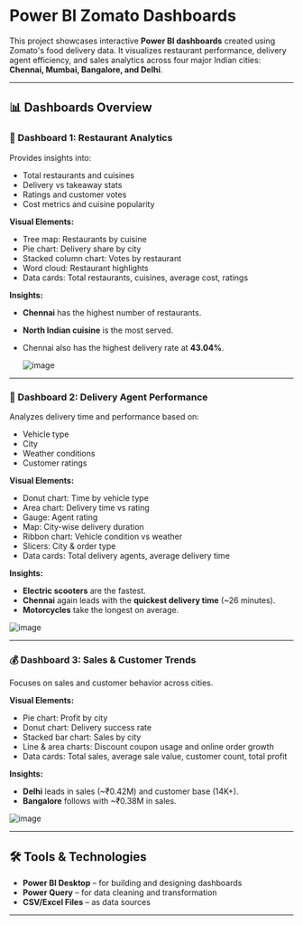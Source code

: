 
#  Power BI Zomato Dashboards

This project showcases interactive **Power BI dashboards** created using Zomato's food delivery data. It visualizes restaurant performance, delivery agent efficiency, and sales analytics across four major Indian cities: **Chennai, Mumbai, Bangalore, and Delhi**.

---

## 📊 Dashboards Overview

### 🧁 Dashboard 1: Restaurant Analytics

Provides insights into:
- Total restaurants and cuisines
- Delivery vs takeaway stats
- Ratings and customer votes
- Cost metrics and cuisine popularity

**Visual Elements:**
- Tree map: Restaurants by cuisine
- Pie chart: Delivery share by city
- Stacked column chart: Votes by restaurant
- Word cloud: Restaurant highlights
- Data cards: Total restaurants, cuisines, average cost, ratings

**Insights:**
- **Chennai** has the highest number of restaurants.
- **North Indian cuisine** is the most served.
- Chennai also has the highest delivery rate at **43.04%**.

  ![image](https://github.com/user-attachments/assets/74e5d74f-dbf3-45e6-bbb0-3989a9fa9803)


---

### 🛵 Dashboard 2: Delivery Agent Performance

Analyzes delivery time and performance based on:
- Vehicle type
- City
- Weather conditions
- Customer ratings

**Visual Elements:**
- Donut chart: Time by vehicle type
- Area chart: Delivery time vs rating
- Gauge: Agent rating
- Map: City-wise delivery duration
- Ribbon chart: Vehicle condition vs weather
- Slicers: City & order type
- Data cards: Total delivery agents, average delivery time

**Insights:**
- **Electric scooters** are the fastest.
- **Chennai** again leads with the **quickest delivery time** (~26 minutes).
- **Motorcycles** take the longest on average.

![image](https://github.com/user-attachments/assets/3e7f9c09-5f96-48c1-937e-2416305fcaa5)

---

### 💰 Dashboard 3: Sales & Customer Trends

Focuses on sales and customer behavior across cities.

**Visual Elements:**
- Pie chart: Profit by city
- Donut chart: Delivery success rate
- Stacked bar chart: Sales by city
- Line & area charts: Discount coupon usage and online order growth
- Data cards: Total sales, average sale value, customer count, total profit

**Insights:**
- **Delhi** leads in sales (~₹0.42M) and customer base (14K+).
- **Bangalore** follows with ~₹0.38M in sales.

![image](https://github.com/user-attachments/assets/57804c17-ae46-44d0-a123-fb9c60981692)

---

## 🛠 Tools & Technologies

- **Power BI Desktop** – for building and designing dashboards
- **Power Query** – for data cleaning and transformation
- **CSV/Excel Files** – as data sources

---


